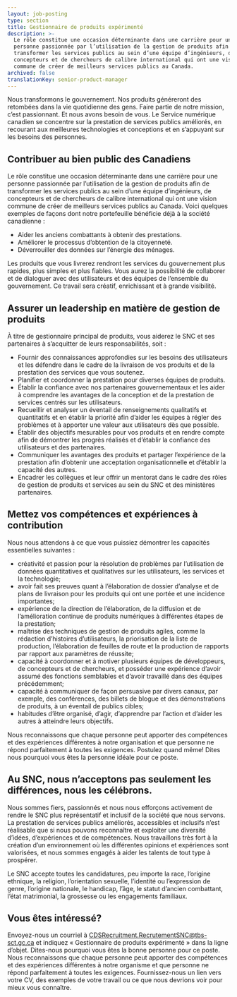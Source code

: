 ```yaml
---
layout: job-posting
type: section
title: Gestionnaire de produits expérimenté
description: >-
  Le rôle constitue une occasion déterminante dans une carrière pour une
  personne passionnée par l’utilisation de la gestion de produits afin de
  transformer les services publics au sein d’une équipe d’ingénieurs, de
  concepteurs et de chercheurs de calibre international qui ont une vision
  commune de créer de meilleurs services publics au Canada.
archived: false
translationKey: senior-product-manager
---
```

Nous transformons le gouvernement. Nos produits généreront des retombées dans la vie quotidienne des gens. Faire partie de notre mission, c’est passionnant. Et nous avons besoin de vous. Le Service numérique canadien se concentre sur la prestation de services publics améliorés, en recourant aux meilleures technologies et conceptions et en s’appuyant sur les besoins des personnes.

## Contribuer au bien public des Canadiens
Le rôle constitue une occasion déterminante dans une carrière pour une personne passionnée par l’utilisation de la gestion de produits afin de transformer les services publics au sein d’une équipe d’ingénieurs, de concepteurs et de chercheurs de calibre international qui ont une vision commune de créer de meilleurs services publics au Canada. Voici quelques exemples de façons dont notre portefeuille bénéficie déjà à la société canadienne :

* Aider les anciens combattants à obtenir des prestations.
* Améliorer le processus d’obtention de la citoyenneté.
* Déverrouiller des données sur l’énergie des ménages.

Les produits que vous livrerez rendront les services du gouvernement plus rapides, plus simples et plus fiables. Vous aurez la possibilité de collaborer et de dialoguer avec des utilisateurs et des équipes de l’ensemble du gouvernement. Ce travail sera créatif, enrichissant et à grande visibilité.
            
## Assurer un leadership en matière de gestion de produits
À titre de gestionnaire principal de produits, vous aiderez le SNC et ses partenaires à s’acquitter de leurs responsabilités, soit :

* Fournir des connaissances approfondies sur les besoins des utilisateurs et les défendre dans le cadre de la livraison de vos produits et de la prestation des services que vous soutenez.
* Planifier et coordonner la prestation pour diverses équipes de produits.
* Établir la confiance avec nos partenaires gouvernementaux et les aider à comprendre les avantages de la conception et de la prestation de services centrés sur les utilisateurs.
* Recueillir et analyser un éventail de renseignements qualitatifs et quantitatifs et en établir la priorité afin d’aider les équipes à régler des problèmes et à apporter une valeur aux utilisateurs dès que possible.
* Établir des objectifs mesurables pour vos produits et en rendre compte afin de démontrer les progrès réalisés et d’établir la confiance des utilisateurs et des partenaires.
* Communiquer les avantages des produits et partager l’expérience de la prestation afin d’obtenir une acceptation organisationnelle et d’établir la capacité des autres.
* Encadrer les collègues et leur offrir un mentorat dans le cadre des rôles de gestion de produits et services au sein du SNC et des ministères partenaires.
			
## Mettez vos compétences et expériences à contribution          
Nous nous attendons à ce que vous puissiez démontrer les capacités essentielles suivantes :

* créativité et passion pour la résolution de problèmes par l’utilisation de données quantitatives et qualitatives sur les utilisateurs, les services et la technologie;
* avoir fait ses preuves quant à l’élaboration de dossier d’analyse et de plans de livraison pour les produits qui ont une portée et une incidence importantes;
* expérience de la direction de l’élaboration, de la diffusion et de l’amélioration continue de produits numériques à différentes étapes de la prestation;
* maîtrise des techniques de gestion de produits agiles, comme la rédaction d’histoires d’utilisateurs, la priorisation de la liste de production, l’élaboration de feuilles de route et la production de rapports par rapport aux paramètres de réussite;
* capacité à coordonner et à motiver plusieurs équipes de développeurs, de concepteurs et de chercheurs, et posséder une expérience d’avoir assumé des fonctions semblables et d’avoir travaillé dans des équipes précédemment;
* capacité à communiquer de façon persuasive par divers canaux, par exemple, des conférences, des billets de blogue et des démonstrations de produits, à un éventail de publics cibles;
* habitudes d’être organisé, d’agir, d’apprendre par l’action et d’aider les autres à atteindre leurs objectifs.

Nous reconnaissons que chaque personne peut apporter des compétences et des expériences différentes à notre organisation et que personne ne répond parfaitement à toutes les exigences. Postulez quand même! Dites nous pourquoi vous êtes la personne idéale pour ce poste.

## Au SNC, nous n’acceptons pas seulement les différences, nous les célébrons.

Nous sommes fiers, passionnés et nous nous efforçons activement de rendre le SNC plus représentatif et inclusif de la société que nous servons. La prestation de services publics améliorés, accessibles et inclusifs n’est réalisable que si nous pouvons reconnaître et exploiter une diversité d’idées, d’expériences et de compétences. Nous travaillons très fort à la création d’un environnement où les différentes opinions et expériences sont valorisées, et nous sommes engagés à aider les talents de tout type à prospérer.

Le SNC accepte toutes les candidatures, peu importe la race, l’origine ethnique, la religion, l’orientation sexuelle, l’identité ou l’expression de genre, l’origine nationale, le handicap, l’âge, le statut d’ancien combattant, l’état matrimonial, la grossesse ou les engagements familiaux.

## Vous êtes intéressé?
Envoyez-nous un courriel à [CDSRecruitment.RecrutementSNC@tbs-sct.gc.ca](CDSRecruitment.RecrutementSNC@tbs-sct.gc.ca) et indiquez « Gestionnaire de produits expérimenté » dans la ligne d’objet. Dites-nous pourquoi vous êtes la bonne personne pour ce poste. Nous reconnaissons que chaque personne peut apporter des compétences et des expériences différentes à notre organisme et que personne ne répond parfaitement à toutes les exigences. Fournissez-nous un lien vers votre CV, des exemples de votre travail ou ce que nous devrions voir pour mieux vous connaître.
